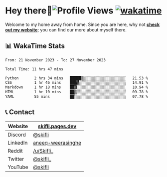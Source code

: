 # Hey there:wave:![Profile Views](https://komarev.com/ghpvc/?username=skifli) [![wakatime](https://wakatime.com/badge/user/b4317b02-0c6d-457b-82a4-a448b8a8d1df.svg)](https://wakatime.com/@b4317b02-0c6d-457b-82a4-a448b8a8d1df)

Welcome to my home away from home. Since you are here, why not [**check out my website**](https://skifli.pages.dev); you can find our more about myself there.

## 📊 WakaTime Stats

<!--START_SECTION:waka-->

```txt
From: 21 November 2023 - To: 27 November 2023

Total Time: 11 hrs 47 mins

Python       2 hrs 34 mins   █████▒░░░░░░░░░░░░░░░░░░░   21.53 %
CSS          1 hr 46 mins    ███▓░░░░░░░░░░░░░░░░░░░░░   14.91 %
Markdown     1 hr 18 mins    ██▓░░░░░░░░░░░░░░░░░░░░░░   10.94 %
HTML         1 hr 10 mins    ██▒░░░░░░░░░░░░░░░░░░░░░░   09.78 %
YAML         55 mins         ██░░░░░░░░░░░░░░░░░░░░░░░   07.78 %
```

<!--END_SECTION:waka-->

## 📞 Contact

| Website  | [skifli.pages.dev](https://skifli.pages.dev)                       |
|----------|--------------------------------------------------------------------|
| Discord  | [@skifli](https://discord.com/users/1072069875993956372)           |
| LinkedIn | [aneeq-weerasinghe](https://www.linkedin.com/in/aneeq-weerasinghe) |
| Reddit   | [/u/Skifli_](https://www.reddit.com/user/skifli_)                  |
| Twitter  | [@skifli_](https://twitter.com/@skifli_)                           |
| YouTube  | [@skifli](https://www.youtube.com/channel/@skifli)                 |
